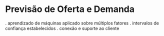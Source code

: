 # Previsão de Oferta e Demanda 
. aprendizado de máquinas aplicado sobre múltiplos fatores
. intervalos de confiança estabelecidos
. conexão e suporte ao cliente
